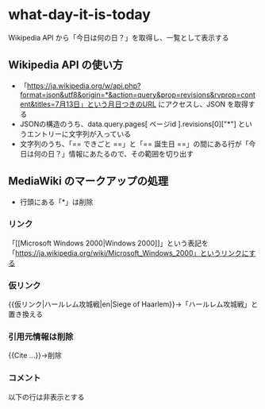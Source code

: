 # what-day-it-is-today

Wikipedia API から「今日は何の日？」を取得し、一覧として表示する

## Wikipedia API の使い方

- 「https://ja.wikipedia.org/w/api.php?format=json&utf8&origin=*&action=query&prop=revisions&rvprop=content&titles=7月13日」という月日つきのURL にアクセスし、JSON を取得する
- JSONの構造のうち、data.query.pages[ ページid ].revisions[0]["*"] というエントリーに文字列が入っている
- 文字列のうち、「== できごと ==」と「== 誕生日 ==」の間にある行が「今日は何の日？」情報にあたるので、その範囲を切り出す

## MediaWiki のマークアップの処理

- 行頭にある「*」は削除

### リンク
「[[Microsoft Windows 2000|Windows 2000]]」という表記を「https://ja.wikipedia.org/wiki/Microsoft_Windows_2000」というリンクにする

### 仮リンク

{{仮リンク|ハールレム攻城戦|en|Siege of Haarlem}}→「ハールレム攻城戦」と置き換える

### 引用元情報は削除

{{Cite ...}}→削除

### コメント

以下の行は非表示とする

<!-- "忌日"節に記載済み [[2017年]] - ノーベル平和賞を受賞した中国の活動家[[劉暁波]]氏が死去（61歳） -->


